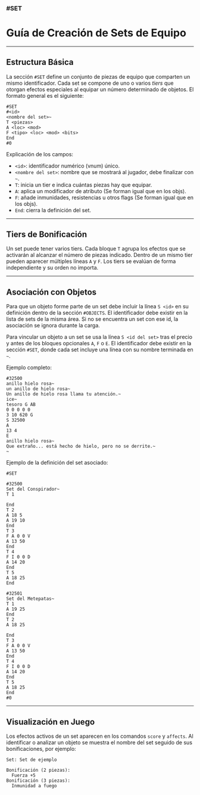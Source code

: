 ### #SET

# Guía de Creación de Sets de Equipo

---

## Estructura Básica

La sección `#SET` define un conjunto de piezas de equipo que comparten un mismo identificador.
Cada set se compone de uno o varios *tiers* que otorgan efectos especiales al equipar un número
determinado de objetos. El formato general es el siguiente:

```
#SET
#<id>
<nombre del set>~
T <piezas>
A <loc> <mod>
F <tipo> <loc> <mod> <bits>
End
#0
```

Explicación de los campos:

- `<id>`: identificador numérico (vnum) único.
- `<nombre del set>`: nombre que se mostrará al jugador, debe finalizar con `~`.
- `T`: inicia un tier e indica cuántas piezas hay que equipar.
- `A`: aplica un modificador de atributo (Se forman igual que en los objs).
- `F`: añade inmunidades, resistencias u otros flags (Se forman igual que en los objs).
- `End`: cierra la definición del set.

---

## Tiers de Bonificación

Un set puede tener varios tiers. Cada bloque `T` agrupa los efectos que se
activarán al alcanzar el número de piezas indicado. Dentro de un mismo tier
pueden aparecer múltiples líneas `A` y `F`. Los tiers se evalúan de forma
independiente y su orden no importa.

---

## Asociación con Objetos

Para que un objeto forme parte de un set debe incluir la línea `S <id>` en su
definición dentro de la sección `#OBJECTS`. El identificador debe existir en la
lista de sets de la misma área. Si no se encuentra un set con ese id, la
asociación se ignora durante la carga.

Para vincular un objeto a un set se usa la línea `S <id del set>` tras el
precio y antes de los bloques opcionales `A`, `F` o `E`. El identificador
debe existir en la sección `#SET`, donde cada set incluye una línea con su
nombre terminada en `~`.

Ejemplo completo:

```
#32500
anillo hielo rosa~
un anillo de hielo rosa~
Un anillo de hielo rosa llama tu atención.~
ice~
tesoro G AB
0 0 0 0 0
3 10 620 G
S 32500
A
13 4
E
anillo hielo rosa~
Que extraño... está hecho de hielo, pero no se derrite.~
~
```

Ejemplo de la definición del set asociado:

```
#SET

#32500
Set del Conspirador~
T 1

End
T 2
A 18 5
A 19 10
End
T 3
F A 0 0 V
A 13 50
End
T 4
F I 0 0 D
A 14 20
End
T 5
A 18 25
End

#32501
Set del Metepatas~
T 1
A 19 25
End
T 2
A 18 25

End
T 3
F A 0 0 V
A 13 50
End
T 4
F I 0 0 D
A 14 20
End
T 5
A 18 25
End
#0
```


---

## Visualización en Juego

Los efectos activos de un set aparecen en los comandos `score` y `affects`.
Al identificar o analizar un objeto se muestra el nombre del set seguido de sus
bonificaciones, por ejemplo:

```
Set: Set de ejemplo

Bonificación (2 piezas):
  Fuerza +5
Bonificación (3 piezas):
  Inmunidad a fuego
```
